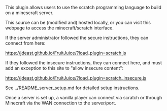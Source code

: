 This plugin allows users to use the scratch programming language to build on a minescraft server.

This source can be (modified and) hosted locally, or you can visit this webpage to access the minecraft/scratch interface.

If the server administrator followed the secure instructions, they can connect from here:

https://jdeast.github.io/FruitJuice/?load_plugin=scratch.js

If they followed the insecure instructions, they can connect here, and must add an exception to this site to "allow insecure content":

https://jdeast.github.io/FruitJuice/?load_plugin=scratch_insecure.js

See ../README_server_setup.md for detailed setup instructions.

Once a server is set up, a vanilla player can connect via scratch or through Minecraft via the WAN connection to the server/port.